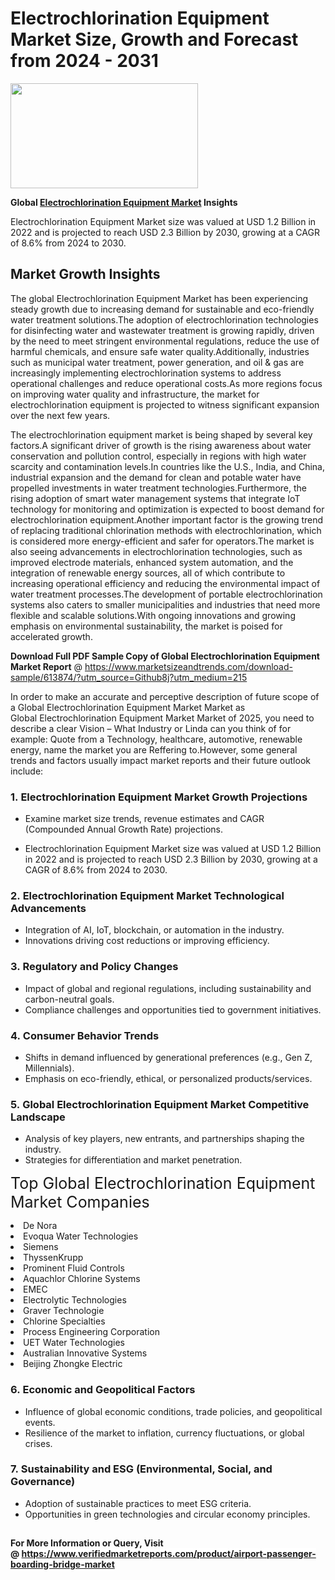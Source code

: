 <H1>Electrochlorination Equipment Market Size, Growth and Forecast from 2024 - 2031</H1><img class="aligncenter size-medium wp-image-584254" src="https://thirdeyenews.in/wp-content/uploads/2024/09/Global-Market-Research-300x168.jpeg" alt="" width="300" height="168" /><p><strong>Global&nbsp;<a href="https://www.marketsizeandtrends.com/download-sample/613874/?utm_source=Github8j?utm_medium=215">Electrochlorination Equipment Market</a> Insights</strong></p><p>Electrochlorination Equipment Market size was valued at USD 1.2 Billion in 2022 and is projected to reach USD 2.3 Billion by 2030, growing at a CAGR of 8.6% from 2024 to 2030.</p><p><h2>Market Growth Insights</h2> <p>The global Electrochlorination Equipment Market has been experiencing steady growth due to increasing demand for sustainable and eco-friendly water treatment solutions.The adoption of electrochlorination technologies for disinfecting water and wastewater treatment is growing rapidly, driven by the need to meet stringent environmental regulations, reduce the use of harmful chemicals, and ensure safe water quality.Additionally, industries such as municipal water treatment, power generation, and oil & gas are increasingly implementing electrochlorination systems to address operational challenges and reduce operational costs.As more regions focus on improving water quality and infrastructure, the market for electrochlorination equipment is projected to witness significant expansion over the next few years.</p> <p>The electrochlorination equipment market is being shaped by several key factors.A significant driver of growth is the rising awareness about water conservation and pollution control, especially in regions with high water scarcity and contamination levels.In countries like the U.S., India, and China, industrial expansion and the demand for clean and potable water have propelled investments in water treatment technologies.Furthermore, the rising adoption of smart water management systems that integrate IoT technology for monitoring and optimization is expected to boost demand for electrochlorination equipment.Another important factor is the growing trend of replacing traditional chlorination methods with electrochlorination, which is considered more energy-efficient and safer for operators.The market is also seeing advancements in electrochlorination technologies, such as improved electrode materials, enhanced system automation, and the integration of renewable energy sources, all of which contribute to increasing operational efficiency and reducing the environmental impact of water treatment processes.The development of portable electrochlorination systems also caters to smaller municipalities and industries that need more flexible and scalable solutions.With ongoing innovations and growing emphasis on environmental sustainability, the market is poised for accelerated growth.<p><span class=""><strong>Download Full PDF Sample Copy of Global Electrochlorination Equipment Market Report</strong> @ <a href="https://www.marketsizeandtrends.com/download-sample/613874/?utm_source=Github8j?utm_medium=215" target="_blank">https://www.marketsizeandtrends.com/download-sample/613874/?utm_source=Github8j?utm_medium=215</a></span></p><p>In order to make an accurate and perceptive description of future scope of a Global&nbsp;Electrochlorination Equipment Market Market as Global&nbsp;Electrochlorination Equipment Market Market of 2025, you need to describe a clear Vision &ndash; What Industry or Linda can you think of for example: Quote from a Technology, healthcare, automotive, renewable energy, name the market you are Reffering to.However, some general trends and factors usually impact market reports and their future outlook include:</p><h3>1.&nbsp;<strong>Electrochlorination Equipment Market Growth Projections</strong></h3><ul><li>Examine market size trends, revenue estimates and CAGR (Compounded Annual Growth Rate) projections.</li><li><p>Electrochlorination Equipment Market size was valued at USD 1.2 Billion in 2022 and is projected to reach USD 2.3 Billion by 2030, growing at a CAGR of 8.6% from 2024 to 2030.</p></li></ul><h3>2.&nbsp;<strong>Electrochlorination Equipment Market Technological Advancements</strong></h3><ul><li>Integration of AI, IoT, blockchain, or automation in the industry.</li><li>Innovations driving cost reductions or improving efficiency.</li></ul><h3>3.&nbsp;<strong>Regulatory and Policy Changes</strong></h3><ul><li>Impact of global and regional regulations, including sustainability and carbon-neutral goals.</li><li>Compliance challenges and opportunities tied to government initiatives.</li></ul><h3>4.&nbsp;<strong>Consumer Behavior Trends</strong></h3><ul><li>Shifts in demand influenced by generational preferences (e.g., Gen Z, Millennials).</li><li>Emphasis on eco-friendly, ethical, or personalized products/services.</li></ul><h3>5.&nbsp;<strong>Global Electrochlorination Equipment Market Competitive Landscape</strong></h3><ul><li>Analysis of key players, new entrants, and partnerships shaping the industry.</li><li>Strategies for differentiation and market penetration.</li></ul><p data-pm-slice="1 1 []"><span style="color: inherit; font-family: inherit; font-size: 25px;">Top Global Electrochlorination Equipment Market Companies</span></p><div class="" data-test-id=""><p><li>De Nora</li><li> Evoqua Water Technologies</li><li> Siemens</li><li> ThyssenKrupp</li><li> Prominent Fluid Controls</li><li> Aquachlor Chlorine Systems</li><li> EMEC</li><li> Electrolytic Technologies</li><li> Graver Technologie</li><li> Chlorine Specialties</li><li> Process Engineering Corporation</li><li> UET Water Technologies</li><li> Australian Innovative Systems</li><li> Beijing Zhongke Electric</li></p></div><h3>6.&nbsp;<strong>Economic and Geopolitical Factors</strong></h3><ul><li>Influence of global economic conditions, trade policies, and geopolitical events.</li><li>Resilience of the market to inflation, currency fluctuations, or global crises.</li></ul><h3>7.&nbsp;<strong>Sustainability and ESG (Environmental, Social, and Governance)</strong></h3><ul><li>Adoption of sustainable practices to meet ESG criteria.</li><li>Opportunities in green technologies and circular economy principles.</li></ul><h2><strong style="font-size: 14px;">For More Information or Query, Visit @&nbsp;</strong><a style="background-color: #ffffff; font-size: 14px;" href="https://www.marketsizeandtrends.com/report/electrochlorination-equipment-market/" target="_blank">https://www.verifiedmarketreports.com/product/airport-passenger-boarding-bridge-market</a></h2>